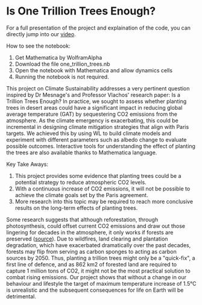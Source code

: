 # Is One Trillion Trees Enough?

For a full presentation of the project and explaination of the code, you can directly jump into our [video](https://youtu.be/AL5joc94T5I).

How to see the notebook:
1. Get Mathematica by WolframAlpha
2. Download the file one_trillion_trees.nb
3. Open the notebook with Mathematica and allow dynamics cells
4. Running the notebook is not required.

This project on Climate Sustainability addresses a very pertinent question inspired by Dr Mesnage's and Professor Vlachos' research paper: Is a Trillion Trees Enough? 
In practice, we sought to assess whether planting trees in desert areas could have a significant impact in reducing global average temperature (GAT) by sequestering CO2 emissions from the atmosphere. As the climate emergency is exacerbating, this could be incremental in designing climate mitigation strategies that align with Paris targets. We achieved this by using WL to build climate models and experiment with different parameters such as albedo change to evaluate possible outcomes. Interactive tools for understanding the effect of planting the trees are also available thanks to Mathematica language. 

Key Take Aways:
1. This project provides some evidence that planting trees could be a potential strategy to reduce atmospheric CO2 levels.
2. With a continuous increase of CO2 emissions, it will not be possible to achieve the climate goals set by the Paris agreement.
3. More research into this topic may be required to reach more conclusive results on the long-term effects of planting trees.

Some research suggests that although reforestation, through photosynthesis, could offset current CO2 emissions and draw out those lingering for decades in the atmosphere, it only works if forests are preserved ([source](https://www.sciencenews.org/article/planting-trees-climate-change-carbon-capture-deforestation)). Due to wildfires, land clearing and plantation degradation, which have exacerbated dramatically over the past decades, forests may flip from serving as carbon sponges to acting as carbon sources by 2050. Thus, planting a trillion trees might only be a "quick-fix", a first line of defence, and as 862 km2 of forested land are required to capture 1 million tons of CO2, it might not be the most practical solution to combat rising emissions. Our project shows that without a change in our behaviour and lifestyle the target of maximum temperature increase of 1.5°C is unrealistic and the subsequent consequences for life on Earth will be detrimental.
